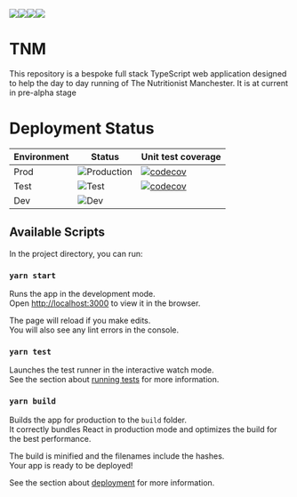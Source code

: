 <img src="https://img.shields.io/badge/typescript%20-%23007ACC.svg?&style=for-the-badge&logo=typescript&logoColor=white"/><img src="https://img.shields.io/badge/react%20-%2320232a.svg?&style=for-the-badge&logo=react&logoColor=%2361DAFB"/><img src="https://img.shields.io/badge/AWS%20-%23FF9900.svg?&style=for-the-badge&logo=amazon-aws&logoColor=white"/><img src="https://img.shields.io/badge/github%20actions%20-%232671E5.svg?&style=for-the-badge&logo=github%20actions&logoColor=white"/>


# TNM

This repository is a bespoke full stack TypeScript web application designed to help the
day to day running of The Nutritionist Manchester. It is at current in pre-alpha
stage

# Deployment Status

| Environment | Status                                                                                                          | Unit test coverage                                                                                                         |
| ----------- | --------------------------------------------------------------------------------------------------------------- | -------------------------------------------------------------------------------------------------------------------------- |
| Prod        | ![Production](https://github.com/benwainwright/tnm/workflows/Build%20test%20and%20deploy/badge.svg?branch=main) | [![codecov](https://codecov.io/gh/benwainwright/tnm/branch/main/graph/badge.svg)](https://codecov.io/gh/benwainwright/tnm) |
| Test        | ![Test](https://github.com/benwainwright/tnm/workflows/Build%20test%20and%20deploy/badge.svg?branch=main)       | [![codecov](https://codecov.io/gh/benwainwright/tnm/branch/test/graph/badge.svg)](https://codecov.io/gh/benwainwright/tnm) |
| Dev         | ![Dev](https://github.com/benwainwright/tnm/workflows/Build%20test%20and%20deploy/badge.svg?branch=develop)     |                                                                                                                            |

## Available Scripts

In the project directory, you can run:

### `yarn start`

Runs the app in the development mode.<br />
Open [http://localhost:3000](http://localhost:3000) to view it in the browser.

The page will reload if you make edits.<br />
You will also see any lint errors in the console.

### `yarn test`

Launches the test runner in the interactive watch mode.<br />
See the section about [running tests](https://facebook.github.io/create-react-app/docs/running-tests) for more information.

### `yarn build`

Builds the app for production to the `build` folder.<br />
It correctly bundles React in production mode and optimizes the build for the best performance.

The build is minified and the filenames include the hashes.<br />
Your app is ready to be deployed!

See the section about [deployment](https://facebook.github.io/create-react-app/docs/deployment) for more information.
